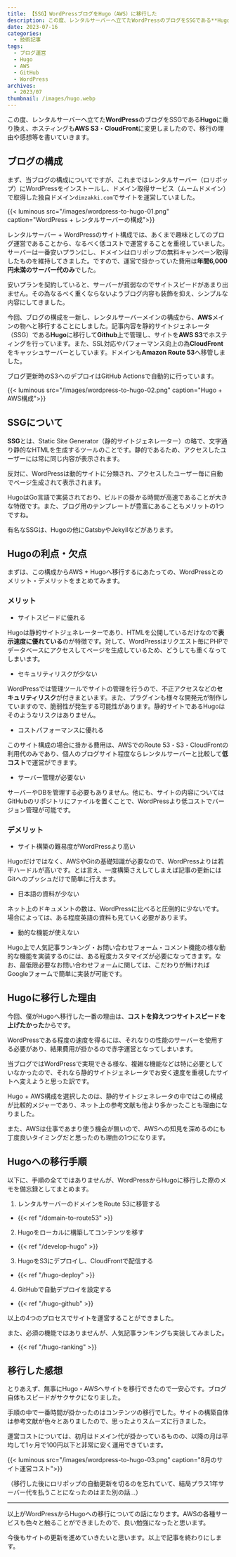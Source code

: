 ```yaml
---
title: 【SSG】WordPressブログをHugo（AWS）に移行した
description: この度、レンタルサーバーへ立てたWordPressのブログをSSGである**Hugo**に乗り換え、ホスティングもAWS S3・CloudFrontに変更しましたので、移行の理由や感想等を書いていきます。
date: 2023-07-16
categories: 
  - 技術記事
tags: 
  - ブログ運営
  - Hugo
  - AWS
  - GitHub
  - WordPress
archives: 
  - 2023/07
thumbnail: /images/hugo.webp
---
```


この度、レンタルサーバーへ立てた**WordPress**のブログをSSGである**Hugo**に乗り換え、ホスティングも**AWS S3**・**CloudFront**に変更しましたので、移行の理由や感想等を書いていきます。

<!--more-->

## ブログの構成

まず、当ブログの構成についてですが、これまではレンタルサーバー（ロリポップ）にWordPressをインストールし、ドメイン取得サービス（ムームドメイン）で取得した独自ドメイン`dimzakki.com`でサイトを運営していました。

{{< luminous src="/images/wordpress-to-hugo-01.png" caption="WordPress + レンタルサーバーの構成">}}

レンタルサーバー + WordPressのサイト構成では、あくまで趣味としてのブログ運営であることから、なるべく低コストで運営することを重視していました。サーバーは一番安いプランにし、ドメインはロリポップの無料キャンペーン取得したものを維持してきました。ですので、運営で掛かっていた費用は**年間6,000円未満のサーバー代のみ**でした。

安いプランを契約していると、サーバーが貧弱なのでサイトスピードがあまり出ません。その為なるべく重くならないようブログ内容も装飾を抑え、シンプルな内容にしてきました。

今回、ブログの構成を一新し、レンタルサーバーメインの構成から、**AWS**メインの物へと移行することにしました。記事内容を静的サイトジェネレータ（SSG）である**Hugo**に移行して**Github**上で管理し、サイトを**AWS S3**でホスティングを行っています。また、SSL対応やパフォーマンス向上の為**CloudFront**をキャッシュサーバーとしています。ドメインも**Amazon Route 53**へ移管しました。

ブログ更新時のS3へのデプロイはGitHub Actionsで自動的に行っています。

{{< luminous src="/images/wordpress-to-hugo-02.png" caption="Hugo + AWS構成">}}

## SSGについて

**SSG**とは、Static Site Generator（静的サイトジェネレーター）の略で、文字通り静的なHTMLを生成するツールのことです。静的であるため、アクセスしたユーザーには常に同じ内容が表示されます。

反対に、WordPressは動的サイトに分類され、アクセスしたユーザー毎に自動でページ生成されて表示されます。

HugoはGo言語で実装されており、ビルドの掛かる時間が高速であることが大きな特徴です。また、ブログ用のテンプレートが豊富にあることもメリットの1つですね。

有名なSSGは、Hugoの他にGatsbyやJekyllなどがあります。

## Hugoの利点・欠点

まずは、この構成からAWS + Hugoへ移行するにあたっての、WordPressとのメリット・デメリットをまとめてみます。

### メリット

* サイトスピードに優れる

Hugoは静的サイトジェネレーターであり、HTMLを公開しているだけなので**表示速度に優れている**のが特徴です。対して、WordPressはリクエスト毎にPHPでデータベースにアクセスしてページを生成しているため、どうしても重くなってしまいます。

* セキュリティリスクが少ない

WordPressでは管理ツールでサイトの管理を行うので、不正アクセスなどの**セキュリティリスク**が付きまといます。また、プラグインも様々な開発元が制作していますので、脆弱性が発生する可能性があります。静的サイトであるHugoはそのようなリスクはありません。

* コストパフォーマンスに優れる  

このサイト構成の場合に掛かる費用は、AWSでのRoute 53・S3・CloudFrontの利用代のみであり、個人のブログサイト程度ならレンタルサーバーと比較して**低コスト**で運営ができます。

* サーバー管理が必要ない

サーバーやDBを管理する必要もありません。他にも、サイトの内容についてはGitHubのリポジトリにファイルを置くことで、WordPressより低コストでバージョン管理が可能です。

### デメリット

* サイト構築の難易度がWordPressより高い

Hugoだけではなく、AWSやGitの基礎知識が必要なので、WordPressよりは若干ハードルが高いです。とは言え、一度構築さえしてしまえば記事の更新にはGitへのプッシュだけで簡単に行えます。

* 日本語の資料が少ない

ネット上のドキュメントの数は、WordPressに比べると圧倒的に少ないです。場合によっては、ある程度英語の資料も見ていく必要があります。

* 動的な機能が使えない

Hugo上で人気記事ランキング・お問い合わせフォーム・コメント機能の様な動的な機能を実装するのには、ある程度カスタマイズが必要になってきます。なお、最低限必要なお問い合わせフォームに関しては、こだわりが無ければGoogleフォームで簡単に実装が可能です。

## Hugoに移行した理由

今回、僕がHugoへ移行した一番の理由は、**コストを抑えつつサイトスピードを上げたかった**からです。

WordPressである程度の速度を得るには、それなりの性能のサーバーを使用する必要があり、結果費用が掛かるので赤字運営となってしまいます。

当ブログではWordPressで実現できる様な、複雑な機能などは特に必要としていなかったので、それなら静的サイトジェネレータでお安く速度を重視したサイトへ変えようと思った訳です。

Hugo + AWS構成を選択したのは、静的サイトジェネレータの中ではこの構成が比較的メジャーであり、ネット上の参考文献も他より多かったことも理由になりました。

また、AWSは仕事であまり使う機会が無いので、AWSへの知見を深めるのにも丁度良いタイミングだと思ったのも理由の1つになります。

## Hugoへの移行手順

以下に、手順の全てではありませんが、WordPressからHugoに移行した際のメモを備忘録としてまとめます。

1. レンタルサーバーのドメインをRoute 53に移管する
* {{< ref "/domain-to-route53" >}}

2. Hugoをローカルに構築してコンテンツを移す
* {{< ref "/develop-hugo" >}}

3. HugoをS3にデプロイし、CloudFrontで配信する
* {{< ref "/hugo-deploy" >}}

4. GitHubで自動デプロイを設定する
* {{< ref "/hugo-github" >}}

以上の4つのプロセスでサイトを運営することができました。

また、必須の機能ではありませんが、人気記事ランキングも実装してみました。

* {{< ref "/hugo-ranking" >}}

## 移行した感想

とりあえず、無事にHugo・AWSへサイトを移行できたので一安心です。ブログ自体もスピードがサクサクになりました。

手順の中で一番時間が掛かったのはコンテンツの移行でした。サイトの構築自体は参考文献が色々とありましたので、思ったよりスムーズに行きました。

運営コストについては、初月はドメイン代が掛かっているものの、以降の月は平均して1ヶ月で100円以下と非常に安く運用できています。

{{< luminous src="/images/wordpress-to-hugo-03.png" caption="8月のサイト運営コスト">}}

（移行した後にロリポップの自動更新を切るのを忘れていて、結局プラス1年サーバー代を払うことになったのはまた別の話…）

* * * 

以上がWordPressからHugoへの移行についての話になります。AWSの各種サービスも色々と触ることができましたので、良い勉強になったと思います。

今後もサイトの更新を進めていきたいと思います。以上で記事を終わりにします。